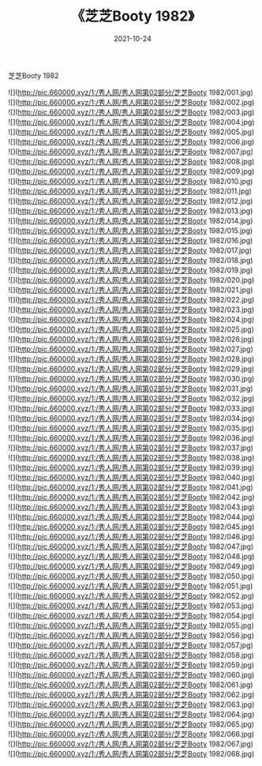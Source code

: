 ﻿---
layout: post
title:  《芝芝Booty 1982》
date:   2021-10-24
img: http://pic.660000.xyz/1:/秀人网/秀人网第02部分/芝芝Booty 1982/000.jpg
categories: [美女, 清纯, 唯美]
---

芝芝Booty 1982

  ![](http://pic.660000.xyz/1:/秀人网/秀人网第02部分/芝芝Booty 1982/001.jpg) <br> ![](http://pic.660000.xyz/1:/秀人网/秀人网第02部分/芝芝Booty 1982/002.jpg) <br> ![](http://pic.660000.xyz/1:/秀人网/秀人网第02部分/芝芝Booty 1982/003.jpg) <br> ![](http://pic.660000.xyz/1:/秀人网/秀人网第02部分/芝芝Booty 1982/004.jpg) <br> ![](http://pic.660000.xyz/1:/秀人网/秀人网第02部分/芝芝Booty 1982/005.jpg) <br> ![](http://pic.660000.xyz/1:/秀人网/秀人网第02部分/芝芝Booty 1982/006.jpg) <br> ![](http://pic.660000.xyz/1:/秀人网/秀人网第02部分/芝芝Booty 1982/007.jpg) <br> ![](http://pic.660000.xyz/1:/秀人网/秀人网第02部分/芝芝Booty 1982/008.jpg) <br> ![](http://pic.660000.xyz/1:/秀人网/秀人网第02部分/芝芝Booty 1982/009.jpg) <br> ![](http://pic.660000.xyz/1:/秀人网/秀人网第02部分/芝芝Booty 1982/010.jpg) <br> ![](http://pic.660000.xyz/1:/秀人网/秀人网第02部分/芝芝Booty 1982/011.jpg) <br> ![](http://pic.660000.xyz/1:/秀人网/秀人网第02部分/芝芝Booty 1982/012.jpg) <br> ![](http://pic.660000.xyz/1:/秀人网/秀人网第02部分/芝芝Booty 1982/013.jpg) <br> ![](http://pic.660000.xyz/1:/秀人网/秀人网第02部分/芝芝Booty 1982/014.jpg) <br> ![](http://pic.660000.xyz/1:/秀人网/秀人网第02部分/芝芝Booty 1982/015.jpg) <br> ![](http://pic.660000.xyz/1:/秀人网/秀人网第02部分/芝芝Booty 1982/016.jpg) <br> ![](http://pic.660000.xyz/1:/秀人网/秀人网第02部分/芝芝Booty 1982/017.jpg) <br> ![](http://pic.660000.xyz/1:/秀人网/秀人网第02部分/芝芝Booty 1982/018.jpg) <br> ![](http://pic.660000.xyz/1:/秀人网/秀人网第02部分/芝芝Booty 1982/019.jpg) <br> ![](http://pic.660000.xyz/1:/秀人网/秀人网第02部分/芝芝Booty 1982/020.jpg) <br> ![](http://pic.660000.xyz/1:/秀人网/秀人网第02部分/芝芝Booty 1982/021.jpg) <br> ![](http://pic.660000.xyz/1:/秀人网/秀人网第02部分/芝芝Booty 1982/022.jpg) <br> ![](http://pic.660000.xyz/1:/秀人网/秀人网第02部分/芝芝Booty 1982/023.jpg) <br> ![](http://pic.660000.xyz/1:/秀人网/秀人网第02部分/芝芝Booty 1982/024.jpg) <br> ![](http://pic.660000.xyz/1:/秀人网/秀人网第02部分/芝芝Booty 1982/025.jpg) <br> ![](http://pic.660000.xyz/1:/秀人网/秀人网第02部分/芝芝Booty 1982/026.jpg) <br> ![](http://pic.660000.xyz/1:/秀人网/秀人网第02部分/芝芝Booty 1982/027.jpg) <br> ![](http://pic.660000.xyz/1:/秀人网/秀人网第02部分/芝芝Booty 1982/028.jpg) <br> ![](http://pic.660000.xyz/1:/秀人网/秀人网第02部分/芝芝Booty 1982/029.jpg) <br> ![](http://pic.660000.xyz/1:/秀人网/秀人网第02部分/芝芝Booty 1982/030.jpg) <br> ![](http://pic.660000.xyz/1:/秀人网/秀人网第02部分/芝芝Booty 1982/031.jpg) <br> ![](http://pic.660000.xyz/1:/秀人网/秀人网第02部分/芝芝Booty 1982/032.jpg) <br> ![](http://pic.660000.xyz/1:/秀人网/秀人网第02部分/芝芝Booty 1982/033.jpg) <br> ![](http://pic.660000.xyz/1:/秀人网/秀人网第02部分/芝芝Booty 1982/034.jpg) <br> ![](http://pic.660000.xyz/1:/秀人网/秀人网第02部分/芝芝Booty 1982/035.jpg) <br> ![](http://pic.660000.xyz/1:/秀人网/秀人网第02部分/芝芝Booty 1982/036.jpg) <br> ![](http://pic.660000.xyz/1:/秀人网/秀人网第02部分/芝芝Booty 1982/037.jpg) <br> ![](http://pic.660000.xyz/1:/秀人网/秀人网第02部分/芝芝Booty 1982/038.jpg) <br> ![](http://pic.660000.xyz/1:/秀人网/秀人网第02部分/芝芝Booty 1982/039.jpg) <br> ![](http://pic.660000.xyz/1:/秀人网/秀人网第02部分/芝芝Booty 1982/040.jpg) <br> ![](http://pic.660000.xyz/1:/秀人网/秀人网第02部分/芝芝Booty 1982/041.jpg) <br> ![](http://pic.660000.xyz/1:/秀人网/秀人网第02部分/芝芝Booty 1982/042.jpg) <br> ![](http://pic.660000.xyz/1:/秀人网/秀人网第02部分/芝芝Booty 1982/043.jpg) <br> ![](http://pic.660000.xyz/1:/秀人网/秀人网第02部分/芝芝Booty 1982/044.jpg) <br> ![](http://pic.660000.xyz/1:/秀人网/秀人网第02部分/芝芝Booty 1982/045.jpg) <br> ![](http://pic.660000.xyz/1:/秀人网/秀人网第02部分/芝芝Booty 1982/046.jpg) <br> ![](http://pic.660000.xyz/1:/秀人网/秀人网第02部分/芝芝Booty 1982/047.jpg) <br> ![](http://pic.660000.xyz/1:/秀人网/秀人网第02部分/芝芝Booty 1982/048.jpg) <br> ![](http://pic.660000.xyz/1:/秀人网/秀人网第02部分/芝芝Booty 1982/049.jpg) <br> ![](http://pic.660000.xyz/1:/秀人网/秀人网第02部分/芝芝Booty 1982/050.jpg) <br> ![](http://pic.660000.xyz/1:/秀人网/秀人网第02部分/芝芝Booty 1982/051.jpg) <br> ![](http://pic.660000.xyz/1:/秀人网/秀人网第02部分/芝芝Booty 1982/052.jpg) <br> ![](http://pic.660000.xyz/1:/秀人网/秀人网第02部分/芝芝Booty 1982/053.jpg) <br> ![](http://pic.660000.xyz/1:/秀人网/秀人网第02部分/芝芝Booty 1982/054.jpg) <br> ![](http://pic.660000.xyz/1:/秀人网/秀人网第02部分/芝芝Booty 1982/055.jpg) <br> ![](http://pic.660000.xyz/1:/秀人网/秀人网第02部分/芝芝Booty 1982/056.jpg) <br> ![](http://pic.660000.xyz/1:/秀人网/秀人网第02部分/芝芝Booty 1982/057.jpg) <br> ![](http://pic.660000.xyz/1:/秀人网/秀人网第02部分/芝芝Booty 1982/058.jpg) <br> ![](http://pic.660000.xyz/1:/秀人网/秀人网第02部分/芝芝Booty 1982/059.jpg) <br> ![](http://pic.660000.xyz/1:/秀人网/秀人网第02部分/芝芝Booty 1982/060.jpg) <br> ![](http://pic.660000.xyz/1:/秀人网/秀人网第02部分/芝芝Booty 1982/061.jpg) <br> ![](http://pic.660000.xyz/1:/秀人网/秀人网第02部分/芝芝Booty 1982/062.jpg) <br> ![](http://pic.660000.xyz/1:/秀人网/秀人网第02部分/芝芝Booty 1982/063.jpg) <br> ![](http://pic.660000.xyz/1:/秀人网/秀人网第02部分/芝芝Booty 1982/064.jpg) <br> ![](http://pic.660000.xyz/1:/秀人网/秀人网第02部分/芝芝Booty 1982/065.jpg) <br> ![](http://pic.660000.xyz/1:/秀人网/秀人网第02部分/芝芝Booty 1982/066.jpg) <br> ![](http://pic.660000.xyz/1:/秀人网/秀人网第02部分/芝芝Booty 1982/067.jpg) <br> ![](http://pic.660000.xyz/1:/秀人网/秀人网第02部分/芝芝Booty 1982/068.jpg) <br>